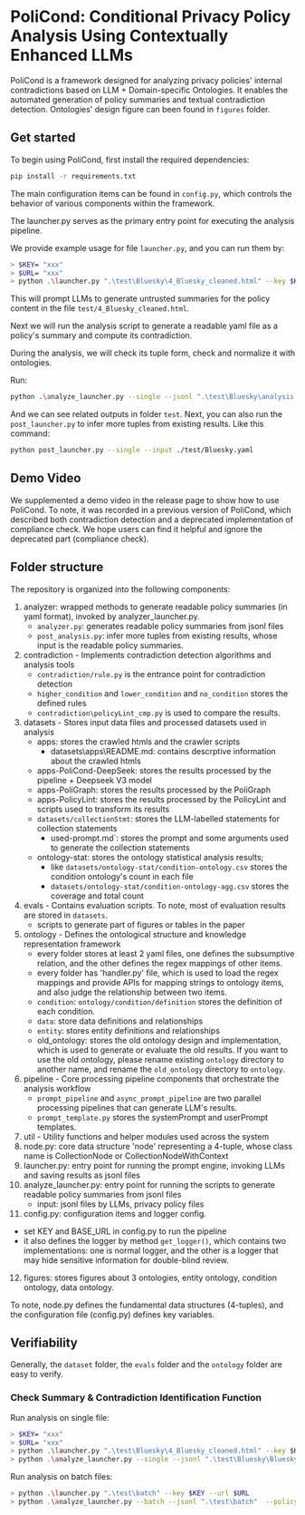 # PoliCond:  Conditional Privacy Policy Analysis Using Contextually Enhanced LLMs

PoliCond is a framework designed for analyzing privacy policies' internal contradictions based on LLM + Domain-specific Ontologies. 
It enables the automated generation of policy summaries and textual contradiction detection.
Ontologies' design figure can been found in `figures` folder.

## Get started

To begin using PoliCond, first install the required dependencies:

```bash
pip install -r requirements.txt
```

The main configuration items can be found in `config.py`, which controls the behavior of various components within the framework. 

The launcher.py serves as the primary entry point for executing the analysis pipeline. 

We provide example usage for file `launcher.py`, and you can run them by:

```bash
> $KEY= "xxx"
> $URL= "xxx"
> python .\launcher.py ".\test\Bluesky\4_Bluesky_cleaned.html" --key $KEY --url $URL
```
This will prompt LLMs to generate untrusted summaries for the policy content in the file `test/4_Bluesky_cleaned.html`.

Next we will run the analysis script to generate a readable yaml file  as a policy's summary and compute its contradiction. 

During the analysis, we will check its tuple form, check and normalize it with ontologies.

Run: 

```bash
python .\analyze_launcher.py --single --jsonl ".\test\Bluesky\analysis.jsonl"  --policy ".\test\Bluesky\4_Bluesky_cleaned.html" --output ".\test\Bluesky\Bluesky.yaml" --name "Bluesky"
```
And we can see related outputs in folder `test`.
Next, you can also run the `post_launcher.py` to infer more tuples from existing results.
Like this command:
```bash
python post_launcher.py --single --input ./test/Bluesky.yaml
```

## Demo Video
We supplemented a demo video in the release page to show how to use PoliCond.
To note, it was recorded in a previous version of PoliCond, which described both contradiction detection and a deprecated implementation of compliance check.
We hope users can find it helpful and ignore the deprecated part (compliance check).


## Folder structure

The repository is organized into the following components:

1. analyzer:  wrapped methods to generate readable policy summaries (in yaml format), invoked by analyzer_launcher.py.
   - `analyzer.py`: generates readable policy summaries from jsonl files
   - `post_analysis.py`: infer more tuples from existing results, whose input is the readable policy summaries.
2. contradiction - Implements contradiction detection algorithms and analysis tools  
   - `contradiction/rule.py` is the entrance point for contradiction detection
   - `higher_condition` and `lower_condition` and `no_condition` stores the defined rules
   - `contradiction\policyLint_cmp.py` is used to compare the results.
3. datasets - Stores input data files and processed datasets used in analysis
   - apps: stores the crawled htmls and the crawler scripts
      - datasets\apps\README.md: contains descrptive information about the crawled htmls
   - apps-PoliCond-DeepSeek: stores the results processed by the pipeline + Deepseek V3 model 
   - apps-PoliGraph: stores the results processed by the PoliGraph
   - apps-PolicyLint: stores the results processed by the PolicyLint and scripts used to transform its results
   - `datasets/collectionStmt`: stores the LLM-labelled statements for collection statements 
     - used-prompt.md`: stores the prompt and some arguments used to generate the collection statements
   - ontology-stat: stores the ontology statistical analysis results;
     - like `datasets/ontology-stat/condition-ontology.csv` stores the condition ontology's count in each file
     - `datasets/ontology-stat/condition-ontology-agg.csv` stores the coverage and total count
4. evals - Contains evaluation scripts. To note, most of evaluation results are stored in `datasets`.
   - scripts to generate part of figures or tables in the paper
5. ontology - Defines the ontological structure and knowledge representation framework
   - every folder stores at least 2 yaml files, one defines the subsumptive relation, 
     and the other defines the regex mappings of other items. 
   - every folder has  'handler.py' file, which is used to load the regex mappings and provide APIs for mapping strings 
     to ontology items, and also judge the relationship between two items.
   - `condition`: `ontology/condition/definition` stores the definition of each condition.
   - `data`: store data definitions and relationships
   - `entity`: stores entity definitions and relationships
   - old_ontology: stores the old ontology design and implementation, which is used to generate or evaluate the old results. If you want to use the old ontology, please rename existing `ontology` directory to another name, and rename the `old_ontology` directory to `ontology`.
6. pipeline - Core processing pipeline components that orchestrate the analysis workflow
   - `prompt_pipeline` and `async_prompt_pipeline` are two parallel processing pipelines that can generate LLM's results.
   - `prompt_template.py` stores the systemPrompt and userPrompt templates. 
7. util - Utility functions and helper modules used across the system
8. node.py: core data structure 'node' representing a 4-tuple, whose class name is CollectionNode or CollectionNodeWithContext
9. launcher.py: entry point for running the prompt engine, invoking LLMs and saving results as jsonl files
10. analyze_launcher.py: entry point for running the scripts to generate readable policy summaries from jsonl files
    - input: jsonl files by LLMs, privacy policy files
11. config.py: configuration items and logger config. 
   - set KEY and BASE_URL in config.py to run the pipeline
   - it also defines the logger by method `get_logger()`, which contains two implementations: one is normal logger, and the other is a logger that may hide sensitive information for double-blind review.
12. figures: stores figures about 3 ontologies, entity ontology, condition ontology, data ontology.

To note, node.py defines the fundamental data structures (4-tuples), and the configuration file (config.py) defines key variables.

## Verifiability

Generally, the `dataset` folder, the `evals` folder and the `ontology` folder are easy to verify.

### Check Summary & Contradiction Identification Function

Run analysis on single file:
```bash
> $KEY= "xxx"
> $URL= "xxx"
> python .\launcher.py ".\test\Bluesky\4_Bluesky_cleaned.html" --key $KEY --url $URL
> python .\analyze_launcher.py --single --jsonl ".\test\Bluesky\Bluesky\analysis.jsonl"  --policy ".\test\Bluesky\4_Bluesky_cleaned.html" --output ".\test\Bluesky\Bluesky.yaml" --name "Bluesky"
```

Run analysis on batch files:
```bash
> python .\launcher.py ".\test\batch" --key $KEY --url $URL
> python .\analyze_launcher.py --batch --jsonl ".\test\batch"  --policy ".\test\batch" --output ".\test\batch"
```